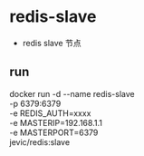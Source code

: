 redis-slave
=========
- redis slave 节点

## run

docker run -d --name redis-slave \
-p 6379:6379 \
-e REDIS_AUTH=xxxx \
-e MASTERIP=192.168.1.1 \
-e MASTERPORT=6379 \
jevic/redis:slave 
